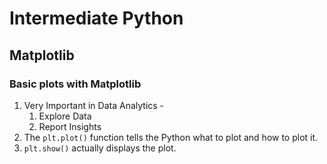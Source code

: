# Intermediate Python

## Matplotlib

### Basic plots with Matplotlib

1. Very Important in Data Analytics -
   1. Explore Data
   2. Report Insights
2. The `plt.plot()` function tells the Python what to plot and how to plot it.
3. `plt.show()` actually displays the plot.

